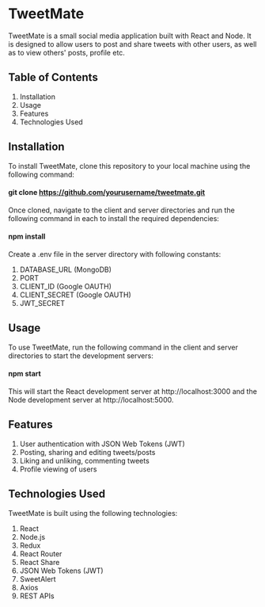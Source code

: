 # TweetMate
TweetMate is a small social media application built with React and Node. It is designed to allow users to post and share tweets with other users, as well as to view others' posts, profile etc.

## Table of Contents
1. Installation
2. Usage
3. Features
4. Technologies Used

## Installation
To install TweetMate, clone this repository to your local machine using the following command:
#### git clone https://github.com/yourusername/tweetmate.git

Once cloned, navigate to the client and server directories and run the following command in each to install the required dependencies:
#### npm install

Create a .env file in the server directory with following constants:
1. DATABASE_URL (MongoDB)
2. PORT
3. CLIENT_ID (Google OAUTH)
4. CLIENT_SECRET (Google OAUTH)
5. JWT_SECRET


## Usage
To use TweetMate, run the following command in the client and server directories to start the development servers:
#### npm start

This will start the React development server at http://localhost:3000 and the Node development server at http://localhost:5000.

## Features
1. User authentication with JSON Web Tokens (JWT)
2. Posting, sharing and editing tweets/posts
3. Liking and unliking, commenting tweets
4. Profile viewing of users

## Technologies Used
TweetMate is built using the following technologies:
1. React
2. Node.js
3. Redux
4. React Router
5. React Share
6. JSON Web Tokens (JWT)
7. SweetAlert
8. Axios
9. REST APIs
